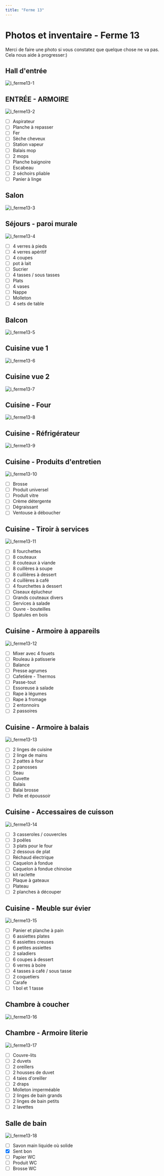 ```yaml
---
title: "Ferme 13"
---
```


# Photos et inventaire - Ferme 13
Merci de faire une photo si vous constatez que quelque chose ne va pas. Cela nous aide à progresser:)
## Hall d'entrée
![i_ferme13-1](notes/pieces_jointes/images/i_nettoyage/i_tremplin/i_ferme13/i_ferme13-1.jpg)
## ENTRÉE - ARMOIRE
![i_ferme13-2](notes/pieces_jointes/images/i_nettoyage/i_tremplin/i_ferme13/i_ferme13-2.jpg)
- [ ] Aspirateur
- [ ] Planche à repasser
- [ ] Fer
- [ ] Sèche cheveux
- [ ] Station vapeur
- [ ] Balais mop
- [ ] 2 mops
- [ ] Planche baignoire
- [ ] Escabeau
- [ ] 2 séchoirs pliable
- [ ] Panier à linge
## Salon
![i_ferme13-3](notes/pieces_jointes/images/i_nettoyage/i_tremplin/i_ferme13/i_ferme13-3.jpg)
## Séjours - paroi murale
![i_ferme13-4](notes/pieces_jointes/images/i_nettoyage/i_tremplin/i_ferme13/i_ferme13-4.jpg)
- [ ] 4 verres à pieds
- [ ] 4 verres apéritif
- [ ] 4 coupes
- [ ] pot à lait
- [ ] Sucrier
- [ ] 4 tasses / sous tasses
- [ ] Plats
- [ ] 4 vases
- [ ] Nappe
- [ ] Molleton
- [ ] 4 sets de table
## Balcon
![i_ferme13-5](notes/pieces_jointes/images/i_nettoyage/i_tremplin/i_ferme13/i_ferme13-5.jpg)
## Cuisine vue 1
![i_ferme13-6](notes/pieces_jointes/images/i_nettoyage/i_tremplin/i_ferme13/i_ferme13-6.jpg)
## Cuisine vue 2
![i_ferme13-7](notes/pieces_jointes/images/i_nettoyage/i_tremplin/i_ferme13/i_ferme13-7.jpg)
## Cuisine - Four
![i_ferme13-8](notes/pieces_jointes/images/i_nettoyage/i_tremplin/i_ferme13/i_ferme13-8.jpg)
## Cuisine - Réfrigérateur
![i_ferme13-9](notes/pieces_jointes/images/i_nettoyage/i_tremplin/i_ferme13/i_ferme13-9.jpg)
## Cuisine - Produits d'entretien
![i_ferme13-10](notes/pieces_jointes/images/i_nettoyage/i_tremplin/i_ferme13/i_ferme13-10.jpg)
- [ ] Brosse
- [ ] Produit universel
- [ ] Produit vitre
- [ ] Crème détergente
- [ ] Dégraissant
- [ ] Ventouse à déboucher 
## Cuisine - Tiroir à services
![i_ferme13-11](notes/pieces_jointes/images/i_nettoyage/i_tremplin/i_ferme13/i_ferme13-11.jpg)
- [ ] 8 fourchettes
- [ ] 8 couteaux
- [ ] 8 couteaux à viande
- [ ] 8 cuillères à soupe
- [ ] 8 cuillières à dessert
- [ ] 4 cuillères à café
- [ ] 4 fourchettes à dessert
- [ ] Ciseaux éplucheur
- [ ] Grands couteaux divers
- [ ] Services à salade
- [ ] Ouvre - bouteilles
- [ ] Spatules en bois
## Cuisine - Armoire à appareils
![i_ferme13-12](notes/pieces_jointes/images/i_nettoyage/i_tremplin/i_ferme13/i_ferme13-12.jpg)
- [ ] Mixer avec 4 fouets
- [ ] Rouleau à patisserie
- [ ] Balance
- [ ] Presse agrumes
- [ ] Cafetière - Thermos
- [ ] Passe-tout
- [ ] Essoreuse à salade
- [ ] Rape à légumes
- [ ] Rape à fromage
- [ ] 2 entonnoirs
- [ ] 2 passoires
## Cuisine - Armoire à balais
![i_ferme13-13](notes/pieces_jointes/images/i_nettoyage/i_tremplin/i_ferme13/i_ferme13-13.jpg)
- [ ] 2 linges de cuisine
- [ ] 2 linge de mains
- [ ] 2 pattes à four
- [ ] 2 panosses
- [ ] Seau
- [ ] Cuvette
- [ ] Balais
- [ ] Balai brosse
- [ ] Pelle et époussoir
## Cuisine - Accessaires de cuisson
![i_ferme13-14](notes/pieces_jointes/images/i_nettoyage/i_tremplin/i_ferme13/i_ferme13-14.jpg)
- [ ] 3 casseroles / couvercles
- [ ] 3 poêles
- [ ] 3 plats pour le four
- [ ] 2 dessous de plat
- [ ] Réchaud électrique
- [ ] Caquelon à fondue
- [ ] Caquelon à fondue chinoise
- [ ] kit raclette
- [ ] Plaque à gateaux
- [ ] Plateau
- [ ] 2 planches à découper 
## Cuisine - Meuble sur évier
![i_ferme13-15](notes/pieces_jointes/images/i_nettoyage/i_tremplin/i_ferme13/i_ferme13-15.jpg)
- [ ] Panier et planche à pain
- [ ] 6 assiettes plates
- [ ] 6 assiettes creuses
- [ ] 6 petites assiettes
- [ ] 2 saladiers 
- [ ] 6 coupes à dessert
- [ ] 6 verres à boire
- [ ] 4 tasses à café / sous tasse
- [ ] 2 coquetiers
- [ ] Carafe
- [ ] 1 bol et 1 tasse
## Chambre à coucher
![i_ferme13-16](notes/pieces_jointes/images/i_nettoyage/i_tremplin/i_ferme13/i_ferme13-16.jpg)
## Chambre - Armoire literie
![i_ferme13-17](notes/pieces_jointes/images/i_nettoyage/i_tremplin/i_ferme13/i_ferme13-17.jpg)
- [ ] Couvre-lits 
- [ ] 2 duvets
- [ ] 2 oreillers
- [ ] 2 housses de duvet
- [ ] 4 taies d'oreiller
- [ ] 2 draps
- [ ] Molleton imperméable
- [ ] 2 linges de bain grands
- [ ] 2 linges de bain petits
- [ ] 2 lavettes
## Salle de bain
![i_ferme13-18](notes/pieces_jointes/images/i_nettoyage/i_tremplin/i_ferme13/i_ferme13-18.jpg)
- [ ] Savon main liquide où solide
- [x] Sent bon
- [ ] Papier WC
- [ ] Produit WC
- [ ] Brosse WC